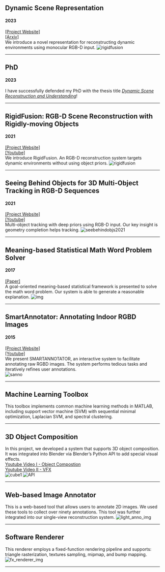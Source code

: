 ## Dynamic Scene Representation
#### 2023 
[[Project Website]](https://yushiangw.github.io/factorednerf/)  
[[Arxiv]](https://arxiv.org/abs/2304.10950)  
We introduce a novel representation for reconstructing dynamic environments using monocular RGB-D input.
![rigidfusion](/images/fac.jpg)  
  
---

## PhD
#### 2023 
I have successfully defended my PhD with the thesis title [_Dynamic Scene Reconstruction and Understanding_](https://discovery.ucl.ac.uk/id/eprint/10169165/)!  
  
---


## RigidFusion: RGB-D Scene Reconstruction with Rigidly-moving Objects
#### 2021
[[Project Website]](http://geometry.cs.ucl.ac.uk/projects/2021/rigidfusion/)  
[[Youtube]](https://www.youtube.com/watch?v=ROtMZQlaGiI)  
We introduce RigidFusion. An RGB-D reconstruction system targets dynamic environments without using object priors.
![rigidfusion](/images/rigidfusion.jpg)  

---

## Seeing Behind Objects for 3D Multi-Object Tracking in RGB-D Sequences
#### 2021
[[Project Website]](http://www.niessnerlab.org/projects/mueller2021completetracking.html )  
[[Youtube]](https://www.youtube.com/watch?v=F2zs9AMRxeg)  
Multi-object tracking with deep priors using RGB-D input. Our key insight is geometry completion helps tracking.
![seebehindobjs2021](/images/seebehindobjs2021.jpg)  

---

## Meaning-based Statistical Math Word Problem Solver
#### 2017
[[Paper]]( https://www.ijcai.org/proceedings/2017/775)  
A goal-oriented meaning-based statistical framework is presented to solve the math word problem. Our system is able to generate a reasonable explanation. 
![img](/images/mwp17_2.jpg)  

---
 
## SmartAnnotator: Annotating Indoor RGBD Images
#### 2015
[[Project Website]](http://geometry.cs.ucl.ac.uk/projects/2015/smart-annotator/)  
[[Youtube]](https://www.youtube.com/watch?v=TbdsUGWrfpo)  
We present SMARTANNOTATOR, an interactive system to facilitate annotating raw RGBD images. The system performs tedious tasks and iteratively refines user annotations.  
![sanno](/images/sanno.jpg)  

---


## Machine Learning Toolbox  
This toolbox implements common machine learning methods in MATLAB, including support vector machine (SVM) with sequential minimal optimization, Laplacian SVM, and spectral clustering.  

---


## 3D Object Composition 
In this project, we developed a system that supports 3D object composition. It was integrated into Blender via Blender’s Python API to add special visual effects.  
[Youtube Video I - Object Compostion](https://www.youtube.com/watch?v=bbpYTyZQMWw&feature=youtu.be)  
[Youtube Video II - VFX](https://youtu.be/Udt-cLSWMJ0?list=PLfW5i3vUv-_n79CqARO45NcNzofDVur4M)   
![cube1](/images/dan_sh2.png)
![API](/images/blenderAPI.jpg)  

---

## Web-based Image Annotator 
This is a web-based tool that allows users to annotate 2D images. We used these tools to collect over ninety annotations. This tool was further integrated into our single-view reconstruction system.
![light_anno_img](/images/combine_lightanno.JPG)  
  
---

## Software Renderer 
This renderer employs a fixed-function rendering pipeline and supports: triangle rasterization, textures sampling, mipmap, and bump mapping.
![fx_renderer_img](/images/models.jpg)  

---
